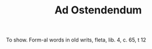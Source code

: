 ---
title: Ad Ostendendum
letter: A
permalink: "/definitions/ad-ostendendum.html"
body: To show. Form-al words in old writs, fleta, lib. 4, c. 65, t 12
published_at: '2018-07-07'
source: Black's Law Dictionary
layout: post
---
